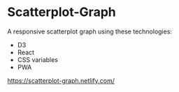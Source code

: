 # Scatterplot-Graph
A responsive scatterplot graph using these technologies:
- D3
- React
- CSS variables
- PWA

https://scatterplot-graph.netlify.com/